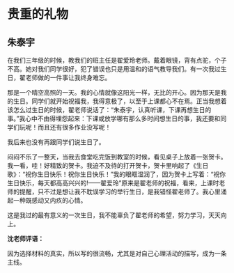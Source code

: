# 贵重的礼物 #

## 朱泰宇 ##

在我们三年级的时候，教我们的班主任是翟爱玲老师。戴着眼镜，背有点驼，个子不高。她对我们同学很好，犯了错误也只是用温和的语气教导我们。有一次我过生日，翟老师做的一件事让我终身难忘。
  
那是一个晴空高照的一天。我的心情就像这阳光一样，无比的开心。因为那天是我的生日。同学们就开始祝福我，我得意极了，以至于上课都心不在焉。正当我想着该怎么过生日的时候，翟老师说话了：“朱泰宇，认真听课，下课再想生日的事。”我心中不由得埋怨起来：下课或放学哪有那么多时间想生日的事，我还要和同学们玩呢！而且还有很多作业没写呢！
   
我后来也没有再跟同学们说生日了。
   
闷闷不乐了一整天，当我去食堂吃完饭到教室的时候，看见桌子上放着一张贺卡。我一看，哇！好精致的贺卡。我迫不及待的打开贺卡，贺卡里响起了《生日歌》：“祝你生日快乐！祝你生日快乐！”我的眼眶湿润了，因为贺卡上写着：“祝你生日快乐，每天都高高兴兴的!——翟爱玲”原来是翟老师的祝福，看来，上课时老师的提醒，只不过是想让我不耽误学习的举行生日，是我错怪翟老师了。我心里涌起一种既感动又内疚的心情。
   
这是我过的最有意义的一次生日，我不能辜负了翟老师的希望，努力学习，天天向上。

**沈老师评语：**

因为选择材料的真实，所以写的很流畅，尤其是对自己心理活动的描写，成为一条主线。
            